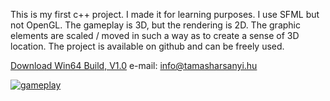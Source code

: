 This is my first c++ project. I made it for learning purposes. I use SFML but not OpenGL. The gameplay is 3D, but the rendering is 2D. The graphic elements are scaled / moved in such a way as to create a sense of 3D location. The project is available on github and can be freely used.

[Download Win64 Build, V1.0](https://github.com/Harsanyi/PotatoField/releases/tag/V1.0)
e-mail: info@tamasharsanyi.hu

[![gameplay](https://github.com/user-attachments/assets/1cda5204-56d7-42c9-beb3-df91478f9e09)](https://www.youtube.com/watch?v=RhFBIFvU53A)
